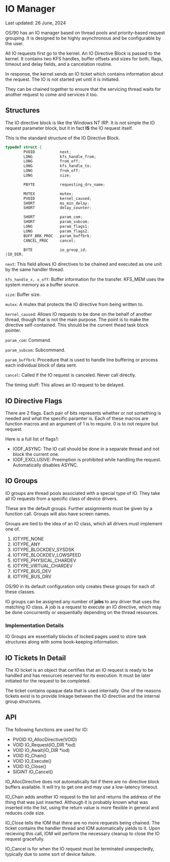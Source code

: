 # IO Manager

Last updated: 26 June, 2024

OS/90 has an IO manager based on thread pools and priority-based request grouping. It is designed to be highly asynchronous and be configurable by the user.

All IO requests first go to the kernel. An IO Directive Block is passed to the kernel. It contains two KFS handles, buffer offsets and sizes for both, flags, timeout and delay fields, and a cancelation routine.

In response, the kernel sends an IO ticket which contains information about the request. The IO is not started yet until it is initiated.

They can be chained together to ensure that the servicing thread waits for another request to come and services it too.

## Structures

The IO directive block is like the Windows NT IRP. It is not simple the IO request parameter block, but it in fact __IS__ the IO request itself.

This is the standard structure of the IO Directive Block.
```c
typedef struct {
        PVOID           next;
        LONG            kfs_handle_from;
        LONG            from_off;
        LONG            kfs_handle_to;
        LONG            from_off;
        LONG            size;

        PBYTE           requesting_drv_name;

        MUTEX           mutex;
        PVOID           kernel_caused;
        SHORT           ms_min_delay;
        SHORT           delay_counter;

        SHORT           param_com;
        SHORT           param_subcom;
        LONG            param_flags1;
        LONG            param_flags2;
        BUFF_BRK_PROC   param_buffbrk;
        CANCEL_PROC     cancel;

        BYTE            io_group_id;
}IO_DIR;
```

`next`: This field allows IO directives to be chained and executed as one unit by the same handler thread.

`kfs_handle_x, x_off`: Buffer information for the transfer. KFS_MEM uses the system memory as a buffer source.

`size`: Buffer size.

`mutex`: A mutex that protects the IO directive from being written to.

`kernel_caused`: Allows IO requests to be done on the behalf of another thread, though that is not the main purpose. The point is to make the directive self-contained. This should be the current thead task block pointer.

`param_com`: Command.

`param_subcom`: Subcommand.

`param_buffbrk`: Procedure that is used to handle line buffering or process each individual block of data sent.

`cancel`: Called if the IO request is canceled. Never call directly.

The timing stuff: This allows an IO request to be delayed.

## IO Directive Flags

There are 2 flags. Each pair of bits represents whether or not something is needed and what the specific paramter is. Each of these macros are function macros and an argument of 1 is to require. 0 is to not require but request.

Here is a full list of flags1:
- IODF_ASYNC:           The IO call should be done in a separate thread and not block the current one.
- IODF_EXCLUSIVE:       Preemption is prohibited while handling the request. Automatically disables ASYNC.

## IO Groups

IO groups are thread pools associated with a special type of IO. They take all IO requests from a specific class of device drivers.

These are the default groups. Further assignments must be given by a function call. Groups will also have screen names.

Groups are tied to the idea of an IO class, which all drivers must implement one of.

1. IOTYPE_NONE
6. IOTYPE_ANY
2. IOTYPE_BLOCKDEV_SYSDSK
3. IOTYPE_BLOCKDEV_LOWSPEED
4. IOTYPE_PHYSICAL_CHARDEV
5. IOTYPE_VIRTUAL_CHARDEV
7. IOTYPE_BUS_DEV
8. IOTYPE_BUS_DRV

OS/90 in its default configuration only creates these groups for each of these classes.

IO groups can be assigned any number of __jobs__ to any driver that uses the matching IO class. A job is a request to execute an IO directive, which may be done concurrently or sequentially depending on the thread resources.

### Implementation Details

IO Groups are essentially blocks of locked pages used to store task structures along with some book-keeping information.


## IO Tickets In Detail

The IO ticket is an object that certifies that an IO request is ready to be handled and has resources reserved for its execution. It must be later initiated for the request to be completed.

The ticket contains opaque data that is used internally. One of the reasons tickets exist is to provide linkage between the IO directive and the internal group structures.

## API

The following functions are used for IO:
- PVOID  IO_AllocDirective(VOID)
- VOID   IO_Request(IO_DIR *iod)
- VOID   IO_Await(IO_DIR *iod)
- VOID   IO_Chain()
- VOID   IO_Execute()
- VOID   IO_Close()
- SIGINT IO_Cancel()

IO_AllocDirective does not automatically fail if there are no directive block buffers available. It will try to get one and may use a low-latency timeout.

IO_Chain adds another IO request to the list and returns the address of the thing that was just inserted. Although it is probably known what was inserted into the list, using the return value is more flexible in general and reduces code size.

IO_Close tells the IOM that there are no more requests being chained. The ticket contains the handler thread and IOM automatically yields to it. Upon recieving this call, IOM will perform the necessary cleanup to close the IO request gracefully.

IO_Cancel is for when the IO request must be terminated unexpectedly, typically due to some sort of device failure.
